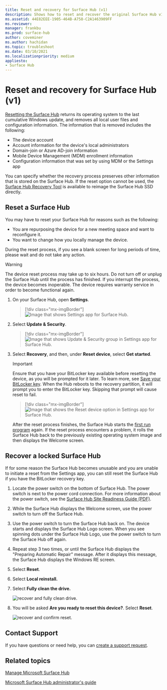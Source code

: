 ```yaml
---
title: Reset and recovery for Surface Hub (v1)
description: Shows how to reset and recover the original Surface Hub v1.
ms.assetid: 44E82EEE-1905-464B-A758-C2A1463909FF
ms.reviewer: 
manager: frankbu
ms.prod: surface-hub
author: coveminer
ms.author: hachidan
ms.topic: troubleshoot
ms.date: 03/10/2021
ms.localizationpriority: medium
appliesto:
- Surface Hub
---
```


# Reset and recovery for Surface Hub (v1)

[Resetting the Surface Hub](#reset-a-surface-hub) returns its operating system to the last cumulative Windows update, and removes all local user files and configuration information. The information that is removed includes the following:

- The device account
- Account information for the device's local administrators
- Domain-join or Azure AD-join information
- Mobile Device Management (MDM) enrollment information
- Configuration information that was set by using MDM or the Settings app

You can specify whether the recovery process preserves other information that is stored on the Surface Hub. If the reset option cannot be used, the [Surface Hub Recovery Tool](surface-hub-recovery-tool.md) is available to reimage the Surface Hub SSD directly.

## Reset a Surface Hub

You may have to reset your Surface Hub for reasons such as the following:

- You are repurposing the device for a new meeting space and want to reconfigure it.
- You want to change how you locally manage the device.

During the reset process, if you see a blank screen for long periods of time, please wait and do not take any action.

> [!WARNING]
> The device reset process may take up to six hours. Do not turn off or unplug the Surface Hub until the process has finished. If you interrupt the process, the device becomes inoperable. The device requires warranty service in order to become functional again.

1. On your Surface Hub, open **Settings**.

   > [!div class="mx-imgBorder"]
   > ![Image that shows Settings app for Surface Hub.](images/sh-settings.png)

2. Select **Update & Security**.

   > [!div class="mx-imgBorder"]
   > ![Image that shows Update & Security group in Settings app for Surface Hub.](images/sh-settings-update-security.png)

3. Select **Recovery**, and then, under **Reset device**, select **Get started**.

   > [!IMPORTANT]
   > Ensure that you have your BitLocker key available before resetting the device, as you will be prompted for it later. To learn more, see [Save your BitLocker key](save-bitlocker-key-surface-hub.md). When the Hub reboots to the recovery partition, it will prompt you to enter the BitLocker key. Skipping that prompt will cause reset to fail.
   
   > [!div class="mx-imgBorder"]
   > ![Image that shows the Reset device option in Settings app for Surface Hub.](images/sh-settings-reset-device.png)

   After the reset process finishes, the Surface Hub starts the [first run program](first-run-program-surface-hub.md) again. If the reset process encounters a problem, it rolls the Surface Hub back to the previously existing operating system image and then displays the Welcome screen.

## Recover a locked Surface Hub

If for some reason the Surface Hub becomes unusable and you are unable to initiate a reset from the Settings app, you can still reset the Surface Hub if you have the BitLocker recovery key.

1. Locate the power switch on the bottom of Surface Hub. The power switch is next to the power cord connection. For more information about the power switch, see the [Surface Hub Site Readiness Guide (PDF)](surface-hub-site-readiness-guide.md).

2. While the Surface Hub displays the Welcome screen, use the power switch to turn off the Surface Hub.

3. Use the power switch to turn the Surface Hub back on. The device starts and displays the Surface Hub Logo screen. When you see spinning dots under the Surface Hub Logo, use the power switch to turn the Surface Hub off again.  

4. Repeat step 3 two times, or until the Surface Hub displays the "Preparing Automatic Repair" message. After it displays this message, the Surface Hub displays the Windows RE screen.
 
5. Select **Reset**.

6. Select **Local reinstall.**

7. Select **Fully clean the drive.**
 
   ![recover and fully clean drive.](images/recover-fully-clean-drive.png)

8. You will be asked **Are you ready to reset this device?**. Select **Reset**. 
   
   ![recover and confirm reset.](images/recover-confirm-reset.png)


## Contact Support

If you have questions or need help, you can [create a support request](https://support.microsoft.com/supportforbusiness/productselection).


## Related topics

[Manage Microsoft Surface Hub](manage-surface-hub.md)

[Microsoft Surface Hub administrator's guide](surface-hub-administrators-guide.md)
